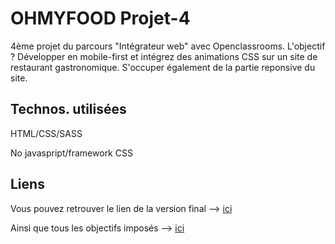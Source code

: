 <h1>OHMYFOOD Projet-4</h1>

4ème projet du parcours "Intégrateur web" avec Openclassrooms.
L'objectif ? Développer en mobile-first et intégrez des animations CSS sur un site de restaurant gastronomique. S'occuper également de la partie reponsive du site.

<h2>Technos. utilisées</h2>

HTML/CSS/SASS

No javaspript/framework CSS

<h2>Liens</h2>

Vous pouvez retrouver le lien de la version final --> <a target="_blank" href="https://ocantoni.github.io/"> ici</a>

Ainsi que tous les objectifs imposés --> <a target="_blank" href="https://course.oc-static.com/projects/D%C3%A9veloppeur+Web/IW_P4+Animations+CSS+Ohmyfood/Brief+creatif+site+Ohmyfood.pdf"> ici</a>

